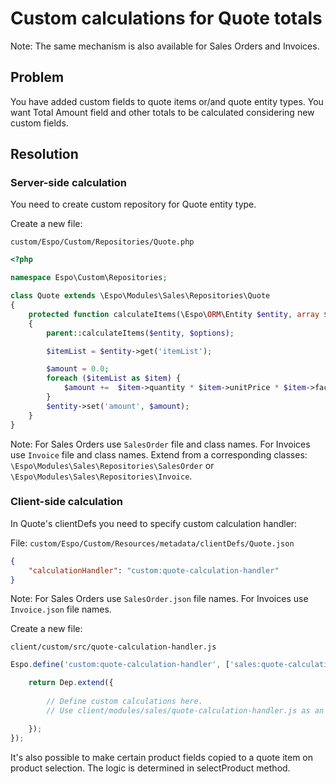 # Custom calculations for Quote totals

Note: The same mechanism is also available for Sales Orders and Invoices.

## Problem

You have added custom fields to quote items or/and quote entity types. You want Total Amount field and other totals to be calculated considering new custom fields.

## Resolution

### Server-side calculation

You need to create custom repository for Quote entity type.

Create a new file:

`custom/Espo/Custom/Repositories/Quote.php`

```php
<?php

namespace Espo\Custom\Repositories;

class Quote extends \Espo\Modules\Sales\Repositories\Quote
{
    protected function calculateItems(\Espo\ORM\Entity $entity, array $options = array())
    {
        parent::calculateItems($entity, $options);

        $itemList = $entity->get('itemList');

        $amount = 0.0;		
        foreach ($itemList as $item) {
            $amount +=  $item->quantity * $item->unitPrice * $item->factor;
        }		
        $entity->set('amount', $amount);
    }
}

```

Note: For Sales Orders use `SalesOrder` file and class names. For Invoices use `Invoice` file and class names. Extend from a corresponding classes: `\Espo\Modules\Sales\Repositories\SalesOrder` or `\Espo\Modules\Sales\Repositories\Invoice`.

### Client-side calculation

In Quote's clientDefs you need to specify custom calculation handler:

File: `custom/Espo/Custom/Resources/metadata/clientDefs/Quote.json`

```json
{
    "calculationHandler": "custom:quote-calculation-handler"
}
```

Note: For Sales Orders use `SalesOrder.json` file names.  For Invoices use `Invoice.json` file names.

Create a new file:

`client/custom/src/quote-calculation-handler.js`

```js
Espo.define('custom:quote-calculation-handler', ['sales:quote-calculation-handler'], function (Dep) {

    return Dep.extend({
	
        // Define custom calculations here.
        // Use client/modules/sales/quote-calculation-handler.js as an example.

    });
});

```

It's also possible to make certain product fields copied to a quote item on product selection. The logic is determined in selectProduct method.

